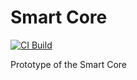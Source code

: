 # Smart Core

[![CI Build](https://github.com/ivy-lgi/smart-core/actions/workflows/ci.yml/badge.svg)](https://github.com/ivy-lgi/smart-core/actions/workflows/ci.yml)

Prototype of the Smart Core
